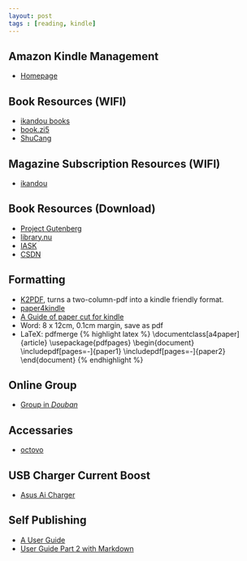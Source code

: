 ```yaml
---
layout: post
tags : [reading, kindle]
---
```

    
    
## Amazon Kindle Management

+ [Homepage](https://www.amazon.com/gp/digital/fiona/manage?ie=UTF8&ref_=sa_menu_myk3&#All)

## Book Resources (WIFI)

+ [ikandou books](http://ikandou.com/book/)
+ [book.zi5](http://book.zi5.me/)
+ [ShuCang](http://shucang.org/web/)

## Magazine Subscription Resources (WIFI)

+ [ikandou](http://ikandou.com/popular)

## Book Resources (Download)

+ [Project Gutenberg](http://www.gutenberg.org/)
+ [library.nu](http://library.nu/)
+ [IASK](http://ishare.iask.sina.com.cn/)
+ [CSDN](http://download.csdn.net/)

## Formatting

+ [K2PDF](http://www.willus.com/k2pdfopt/), turns a two-column-pdf into a kindle friendly format.
+ [paper4kindle](http://gatherlight.info/blog/?p=1638#comment-183)
+ [A Guide of paper cut for kindle](http://note1day.com/2012/01/briss-pdfscissors-pdfill-pdfcrop/)
+ Word: 8 x 12cm, 0.1cm margin, save as pdf
+ LaTeX: pdfmerge
{% highlight latex %}
\documentclass[a4paper]{article}
\usepackage{pdfpages}
\begin{document}
\includepdf[pages=-]{paper1}
\includepdf[pages=-]{paper2}
\end{document}
{% endhighlight %}

## Online Group

+ [Group in _Douban_](http://www.douban.com/group/ereading/)

## Accessaries

+ [octovo](http://www.octovo.com/)

## USB Charger Current Boost

+ [Asus Ai Charger](http://event.asus.com/mb/2010/ai_charger/)

## Self Publishing

+ [A User Guide](http://www.bit-101.com/blog/?p=3475)
+ [User Guide Part 2 with Markdown](http://www.bit-101.com/blog/?p=3502)
